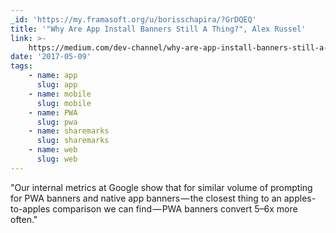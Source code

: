 ```yaml
---
_id: 'https://my.framasoft.org/u/borisschapira/?GrDQEQ'
title: '"Why Are App Install Banners Still A Thing?", Alex Russel'
link: >-
    https://medium.com/dev-channel/why-are-app-install-banners-still-a-thing-18f3952d349a
date: '2017-05-09'
tags:
    - name: app
      slug: app
    - name: mobile
      slug: mobile
    - name: PWA
      slug: pwa
    - name: sharemarks
      slug: sharemarks
    - name: web
      slug: web
---
```


<div class="markdown"><p>&quot;Our internal metrics at Google show that for similar volume of prompting for PWA banners and native app banners — the closest thing to an apples-to-apples comparison we can find — PWA banners convert 5–6x more often.&quot;
</p></div>

